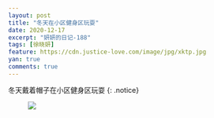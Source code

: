 ```yaml
---
layout: post
title: "冬天在小区健身区玩耍"
date: 2020-12-17
excerpt: "妍妍的日记-188"
tags: [徐晓妍]
feature: https://cdn.justice-love.com/image/jpg/xktp.jpg
yan: true
comments: true
---
```

冬天戴着帽子在小区健身区玩耍
{: .notice}
<figure>
    <img src="{{ site.staticUrl }}/yanyan/image/dongtiandaimaozideyanyan.jpg" />
</figure>
